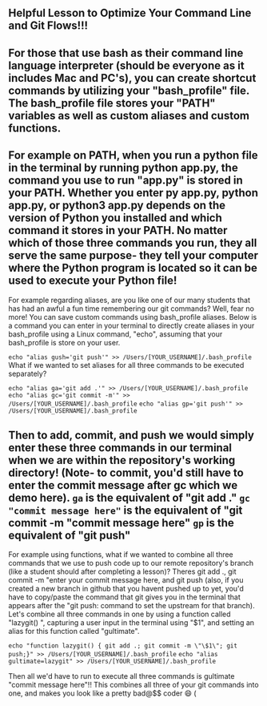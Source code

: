 ## Helpful Lesson to Optimize Your Command Line and Git Flows!!!

For those that use bash as their command line language interpreter (should be everyone as it includes Mac and PC's), you can create shortcut commands by utilizing your "bash_profile" file. The bash_profile file stores your "PATH" variables as well as custom aliases and custom functions.
-------------------------------------------------------------------------------------------------------------------------------------------------------
For example on PATH, when you run a python file in the terminal by running python app.py, the command you use to run "app.py" is stored in your PATH. Whether you enter py app.py, python app.py, or python3 app.py depends on the version of Python you installed and which command it stores in your PATH. No matter which of those three commands you run, they all serve the same purpose- they tell your computer where the Python program is located so it can be used to execute your Python file!
-------------------------------------------------------------------------------------------------------------------------------------------------------
For example regarding aliases, are you like one of our many students that has had an awful a fun time remembering our git commands? Well, fear no more! You can save custom commands using bash_profile aliases. Below is a command you can enter in your terminal to directly create aliases in your bash_profile using a Linux command, "echo", assuming that your bash_profile is store on your user.

`echo "alias gush='git push'" >> /Users/[YOUR_USERNAME]/.bash_profile`
What if we wanted to set aliases for all three commands to be executed separately?

`echo "alias ga='git add .'" >> /Users/[YOUR_USERNAME]/.bash_profile`
`echo "alias gc='git commit -m'" >> /Users/[YOUR_USERNAME]/.bash_profile`
`echo "alias gp='git push'" >> /Users/[YOUR_USERNAME]/.bash_profile`

Then to add, commit, and push we would simply enter these three commands in our terminal when we are within the repository's working directory! (Note- to commit, you'd still have to enter the commit message after gc which we demo here).
`ga` is the equivalent of "git add ."
`gc "commit message here"` is the equivalent of "git commit -m "commit message here"
`gp` is the equivalent of "git push"
-------------------------------------------------------------------------------------------------------------------------------------------------------
For example using functions, what if we wanted to combine all three commands that we use to push code up to our remote repository's branch (like a student should after completing a lesson)? Theres git add ., git commit -m "enter your commit message here, and git push (also, if you created a new branch in github that you havent pushed up to yet, you'd have to copy/paste the command that git gives you in the terminal that appears after the "git push: command to set the upstream for that branch). Let's combine all three commands in one by using a function called "lazygit() ", capturing a user input in the terminal using "$1", and setting an alias for this function called "gultimate".

`echo "function lazygit() { git add .; git commit -m \"\$1\"; git push;}" >> /Users/[YOUR_USERNAME]/.bash_profile`
`echo "alias gultimate=lazygit" >> /Users/[YOUR_USERNAME]/.bash_profile`

Then all we'd have to run to execute all three commands is gultimate "commit message here"!! This combines all three of your git commands into one, and makes you look like a pretty bad@$$ coder :smile: (